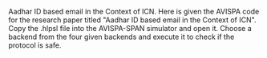 Aadhar ID based email in the Context of ICN. Here is given the AVISPA code for the research paper titled "Aadhar ID based email in the Context of ICN". Copy the .hlpsl file into the AVISPA-SPAN simulator and open it. Choose a backend from the four given backends and execute it to check if the protocol is safe.
